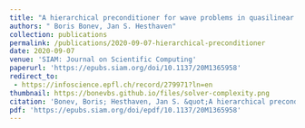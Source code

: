 ```yaml
---
title: "A hierarchical preconditioner for wave problems in quasilinear complexity"
authors: " Boris Bonev, Jan S. Hesthaven"
collection: publications
permalink: /publications/2020-09-07-hierarchical-preconditioner
date: 2020-09-07
venue: 'SIAM: Journal on Scientific Computing'
paperurl: 'https://epubs.siam.org/doi/10.1137/20M1365958'
redirect_to:
 - https://infoscience.epfl.ch/record/279971?ln=en
thumbnail: https://bonevbs.github.io/files/solver-complexity.png
citation: 'Bonev, Boris; Hesthaven, Jan S. &quot;A hierarchical preconditioner for wave problems in quasilinear complexity.&quot; <i>Under Review</i>.'
pdf: 'https://epubs.siam.org/doi/epdf/10.1137/20M1365958'
---
```


